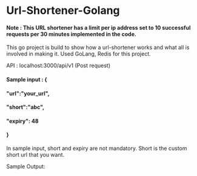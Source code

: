 # Url-Shortener-Golang
#### Note : This URL shortener has a limit per ip address set to 10 successful requests per 30 minutes implemented in the code. 

This go project is build to show how a url-shortener works and what all is involved in making it. 
Used GoLang, Redis for this project. 

API : 
localhost:3000/api/v1 (Post request)
#### Sample input : {
   ####  "url":"your_url",
  #### "short":"abc",
#### "expiry": 48
#### }

In sample input, short and expiry are not mandatory. Short is the custom short url that you want. 

Sample Output: 
